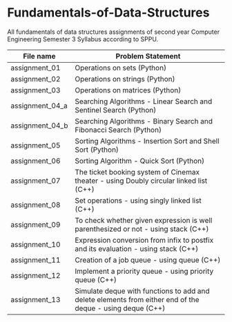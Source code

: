 # Fundamentals-of-Data-Structures

All fundamentals of data structures assignments of second year Computer Engineering Semester 3 Syllabus according to SPPU.

| File name | Problem Statement |
|-----|-----|
|assignment_01|Operations on sets (Python)|
|assignment_02|Operations on strings (Python)|
|assignment_03|Operations on matrices (Python)|
|assignment_04_a|Searching Algorithms - Linear Search and Sentinel Search (Python)|
|assignment_04_b|Searching Algorithms - Binary Search and Fibonacci Search (Python)|
|assignment_05|Sorting Algorithms  - Insertion Sort and Shell Sort (Python)|
|assignment_06|Sorting Algorithm  - Quick Sort (Python)|
|assignment_07|The ticket booking system of Cinemax theater - using Doubly circular linked list (C++)|
|assignment_08|Set operations - using singly linked list (C++)|
|assignment_09|To check whether given expression is well parenthesized or not - using stack (C++)|
|assignment_10|Expression conversion from infix to postfix and its evaluation - using stack (C++)|
|assignment_11|Creation of a job queue - using queue (C++)|
|assignment_12|Implement a priority queue - using priority queue (C++)|
|assignment_13|Simulate deque with functions to add and delete elements from either end of the deque - using deque (C++)|
